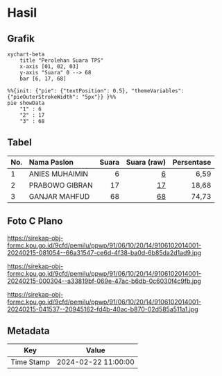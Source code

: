 # Hasil

## Grafik

```mermaid
xychart-beta
    title "Perolehan Suara TPS"
    x-axis [01, 02, 03]
    y-axis "Suara" 0 --> 68
    bar [6, 17, 68]
```

```mermaid
%%{init: {"pie": {"textPosition": 0.5}, "themeVariables": {"pieOuterStrokeWidth": "5px"}} }%%
pie showData
    "1" : 6
    "2" : 17
    "3" : 68
```

## Tabel

| No. | Nama Paslon    | Suara | Suara (raw) | Persentase |
|:--- |:-------------- | -----:| -----------:| ----------:|
| 1   | ANIES MUHAIMIN | 6     | [6][p-1]    | 6,59       |
| 2   | PRABOWO GIBRAN | 17    | [17][p-2]   | 18,68      |
| 3   | GANJAR MAHFUD  | 68    | [68][p-3]   | 74,73      |


[p-1]: https://github.com/gigit-pemilu/pemilu-2024-91-papua/blob/main/pilpres/hitung-suara/sub/91-papua/sub/06-biak-numfor/sub/10-padaido/sub/2014-inbeyomi/sub/001-tps/sub/paslon-1.txt
[p-2]: https://github.com/gigit-pemilu/pemilu-2024-91-papua/blob/main/pilpres/hitung-suara/sub/91-papua/sub/06-biak-numfor/sub/10-padaido/sub/2014-inbeyomi/sub/001-tps/sub/paslon-2.txt
[p-3]: https://github.com/gigit-pemilu/pemilu-2024-91-papua/blob/main/pilpres/hitung-suara/sub/91-papua/sub/06-biak-numfor/sub/10-padaido/sub/2014-inbeyomi/sub/001-tps/sub/paslon-3.txt

## Foto C Plano

https://sirekap-obj-formc.kpu.go.id/9cfd/pemilu/ppwp/91/06/10/20/14/9106102014001-20240215-081054--66a31547-ce6d-4f38-ba0d-6b85da2d1ad9.jpg

https://sirekap-obj-formc.kpu.go.id/9cfd/pemilu/ppwp/91/06/10/20/14/9106102014001-20240215-000304--a33819bf-069e-47ac-b6db-0c6030f4c9fb.jpg

https://sirekap-obj-formc.kpu.go.id/9cfd/pemilu/ppwp/91/06/10/20/14/9106102014001-20240215-041537--20945162-fd4b-40ac-b870-02d585a511a1.jpg


## Metadata

| Key        | Value               |
| ---------- | ------------------- |
| Time Stamp | 2024-02-22 11:00:00 |



